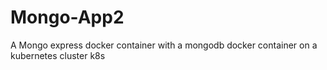 # Mongo-App2
A Mongo express docker container with a mongodb docker container on a kubernetes cluster 
k8s
